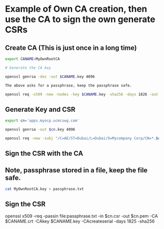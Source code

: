 # Example of Own CA creation, then use the CA to sign the own generate CSRs

## Create CA (This is just once in a long time)
```bash
export CANAME=MyOwnRootCA

# Generate the CA key

openssl genrsa -des -out $CANAME.key 4096

The above asks for a passphrase, keep the passphrase safe.

openssl req -x509 -new -nodes -key $CANAME.key -sha256 -days 1826 -out $CANAME.crt -subj '/C=AE/ST=Dubai/L=Dubai/O=Mycompany Corp/CN=$CANAME'
```

## Generate Key and CSR

```bash
export cn='apps.myocp.ucmcswg.com'

openssl genrsa -out $cn.key 4096

openssl req -new -subj "/C=AE/ST=Dubai/L=Dubai/O=Mycompany Corp/CN=*.$cn" -key $cn.key -out $cn.csr -addext "subjectAltName = DNS:*.$cn"

```

## Sign the CSR with the CA

## Note, passphrase stored in a file, keep the file safe.
```bash
cat MyOwnRootCA.key > passphrase.txt
```

## Sign the CSR
openssl x509 -req -passin file:passphrase.txt -in $cn.csr -out $cn.pem -CA $CANAME.crt -CAkey $CANAME.key -CAcreateserial -days 1825 -sha256
